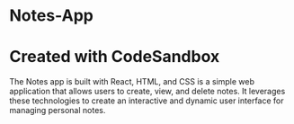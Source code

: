 # Notes-App
Created with CodeSandbox
========================
The Notes app is built with React, HTML, and CSS is a simple web application that allows users to create, view, and delete notes. It leverages these technologies to create an interactive and dynamic user interface for managing personal notes.
